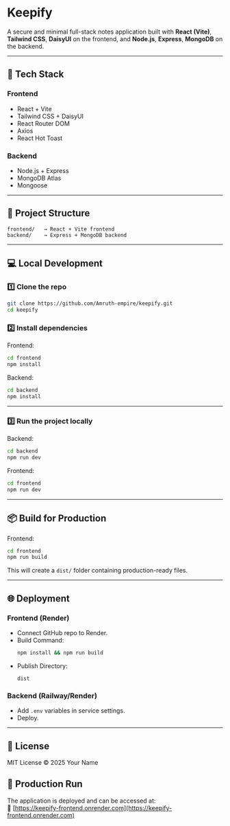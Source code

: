 # Keepify

A secure and minimal full-stack notes application built with **React (Vite)**, **Tailwind CSS**, **DaisyUI** on the frontend, and **Node.js**, **Express**, **MongoDB** on the backend.

---

## 🚀 Tech Stack

### Frontend
- React + Vite
- Tailwind CSS + DaisyUI
- React Router DOM
- Axios
- React Hot Toast

### Backend
- Node.js + Express
- MongoDB Atlas
- Mongoose

---

## 📂 Project Structure

```
frontend/   → React + Vite frontend
backend/    → Express + MongoDB backend
```

---

## 💻 Local Development

### 1️⃣ Clone the repo
```bash
git clone https://github.com/Amruth-empire/keepify.git
cd keepify
```

### 2️⃣ Install dependencies

Frontend:
```bash
cd frontend
npm install
```

Backend:
```bash
cd backend
npm install
```

---

### 3️⃣ Run the project locally

Backend:
```bash
cd backend
npm run dev
```

Frontend:
```bash
cd frontend
npm run dev
```

---

## 📦 Build for Production

Frontend:
```bash
cd frontend
npm run build
```

This will create a `dist/` folder containing production-ready files.

---

## 🌐 Deployment

### Frontend (Render)
- Connect GitHub repo to Render.
- Build Command:  
  ```bash
  npm install && npm run build
  ```
- Publish Directory:  
  ```
  dist
  ```

### Backend (Railway/Render)
- Add `.env` variables in service settings.
- Deploy.

---

## 📜 License
MIT License © 2025 Your Name

## 🚀 Production Run

The application is deployed and can be accessed at:  
🔗 [https://keepify-frontend.onrender.com](https://keepify-frontend.onrender.com)
